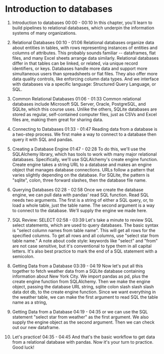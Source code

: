 # Introduction to databases

1. Introduction to databases
00:00 - 00:10
In this chapter, you'll learn to build pipelines to relational databases, which underpin the information systems of many organizations.

2. Relational Databases
00:10 - 01:06
Relational databases organize data about entities in tables, with rows representing instances of entities and columns of attributes. This probably sounds familiar -- dataframes, flat files, and many Excel sheets arrange data similarly. Relational databases differ in that tables can be linked, or related, via unique record identifiers, or keys. Databases handle more data and support more simultaneous users than spreadsheets or flat files. They also offer more data quality controls, like enforcing column data types. And we interface with databases via a specific language: Structured Query Language, or SQL.

3. Common Relational Databases
01:06 - 01:33
Common relational databases include Microsoft SQL Server, Oracle, PostgreSQL, and SQLite, which this course uses. Unlike the others, SQLite databases are stored as regular, self-contained computer files, just as CSVs and Excel files are, making them great for sharing data.

4. Connecting to Databases
01:33 - 01:47
Reading data from a database is a two-step process. We first make a way to connect to a database then query it with SQL and pandas.

5. Creating a Database Engine
01:47 - 02:28
To do this, we'll use the SQLAlchemy library, which has tools to work with many major relational databases. Specifically, we'll use SQLAlchemy's create engine function. Create engine takes a string URL to a database and makes an engine object that manages database connections. URLs follow a pattern that varies slightly depending on the database. For SQLite, the pattern is "sqlite", colon, three forward slashes, then the database file name.

6. Querying Databases
02:28 - 02:58
Once we create the database engine, we can pull data with pandas' read SQL function. Read SQL needs two arguments. The first is a string of either a SQL query, or, to load a whole table, just the table name. The second argument is a way to connect to the database. We'll supply the engine we made here.

7. SQL Review: SELECT
02:58 - 03:39
Let's take a minute to review SQL select statements, which are used to query databases. The basic syntax is "select column names from table name". This will get all rows for the specified columns. To get all rows and all columns, use "select star from table name." A note about code style: keywords like "select" and "from" are not case sensitive, but it's conventional to type them in all capital letters. It's also best practice to mark the end of a SQL statement with a semicolon.

8. Getting Data from a Database
03:39 - 04:19
Now let's put all this together to fetch weather data from a SQLite database containing information about New York City. We import pandas as pd, plus the create engine function from SQLAlchemy. Then we make the engine object, passing the database URL string, sqlite colon slash slash slash data dot db, to the create engine function. Since we want everything in the weather table, we can make the first argument to read SQL the table name as a string,

9. Getting Data from a Database
04:19 - 04:35
or we can use the SQL statement "select star from weather" as the first argument. We also supply the engine object as the second argument. Then we can check out our new dataframe.

10. Let's practice!
04:35 - 04:45
And that's the basic workflow to get data from a relational database with pandas. Now it's your turn to practice. Good luck!
